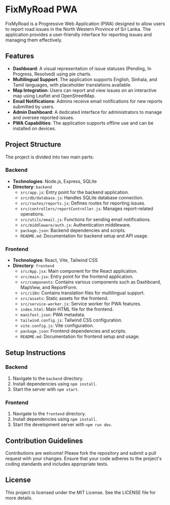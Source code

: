 # FixMyRoad PWA

FixMyRoad is a Progressive Web Application (PWA) designed to allow users to report road issues in the North Western Province of Sri Lanka. The application provides a user-friendly interface for reporting issues and managing them effectively.

## Features

- **Dashboard**: A visual representation of issue statuses (Pending, In Progress, Resolved) using pie charts.
- **Multilingual Support**: The application supports English, Sinhala, and Tamil languages, with placeholder translations available.
- **Map Integration**: Users can report and view issues on an interactive map using Leaflet and OpenStreetMap.
- **Email Notifications**: Admins receive email notifications for new reports submitted by users.
- **Admin Dashboard**: A dedicated interface for administrators to manage and oversee reported issues.
- **PWA Capabilities**: The application supports offline use and can be installed on devices.

## Project Structure

The project is divided into two main parts:

### Backend

- **Technologies**: Node.js, Express, SQLite
- **Directory**: `backend`
  - `src/app.js`: Entry point for the backend application.
  - `src/db/database.js`: Handles SQLite database connection.
  - `src/routes/reports.js`: Defines routes for reporting issues.
  - `src/controllers/reportController.js`: Manages report-related operations.
  - `src/utils/email.js`: Functions for sending email notifications.
  - `src/middleware/auth.js`: Authentication middleware.
  - `package.json`: Backend dependencies and scripts.
  - `README.md`: Documentation for backend setup and API usage.

### Frontend

- **Technologies**: React, Vite, Tailwind CSS
- **Directory**: `frontend`
  - `src/App.jsx`: Main component for the React application.
  - `src/main.jsx`: Entry point for the frontend application.
  - `src/components`: Contains various components such as Dashboard, MapView, and ReportForm.
  - `src/i18n`: Contains translation files for multilingual support.
  - `src/assets`: Static assets for the frontend.
  - `src/service-worker.js`: Service worker for PWA features.
  - `index.html`: Main HTML file for the frontend.
  - `manifest.json`: PWA metadata.
  - `tailwind.config.js`: Tailwind CSS configuration.
  - `vite.config.js`: Vite configuration.
  - `package.json`: Frontend dependencies and scripts.
  - `README.md`: Documentation for frontend setup and usage.

## Setup Instructions

### Backend

1. Navigate to the `backend` directory.
2. Install dependencies using `npm install`.
3. Start the server with `npm start`.

### Frontend

1. Navigate to the `frontend` directory.
2. Install dependencies using `npm install`.
3. Start the development server with `npm run dev`.

## Contribution Guidelines

Contributions are welcome! Please fork the repository and submit a pull request with your changes. Ensure that your code adheres to the project's coding standards and includes appropriate tests.

## License

This project is licensed under the MIT License. See the LICENSE file for more details.